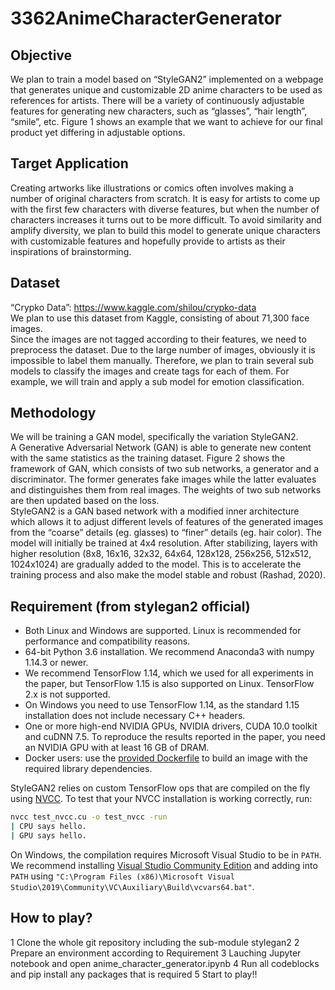 # 3362AnimeCharacterGenerator

## Objective
We plan to train a model based on “StyleGAN2” implemented on a webpage that generates unique and customizable 2D anime characters to be used as references for artists. There will be a variety of continuously adjustable features for generating new characters, such as “glasses”, “hair length”, “smile”, etc. Figure 1 shows an example that we want to achieve for our final product yet differing in adjustable options.

## Target Application
Creating artworks like illustrations or comics often involves making a number of original characters from scratch. It is easy for artists to come up with the first few characters with diverse features, but when the number of characters increases it turns out to be more difficult. To avoid similarity and amplify diversity, we plan to build this model to generate unique characters with customizable features and hopefully provide to artists as their inspirations of brainstorming.

## Dataset
“Crypko Data”: https://www.kaggle.com/shilou/crypko-data  
We plan to use this dataset from Kaggle, consisting of about 71,300 face images.   
Since the images are not tagged according to their features, we need to preprocess the dataset. Due to the large number of images, obviously it is impossible to label them manually. Therefore, we plan to train several sub models to classify the images and create tags for each of them. For example, we will train and apply a sub model for emotion classification.

## Methodology
We will be training a GAN model, specifically the variation StyleGAN2.  
A Generative Adversarial Network (GAN) is able to generate new content with the same statistics as the training dataset. Figure 2 shows the framework of GAN, which consists of two sub networks, a generator and a discriminator. The former generates fake images while the latter evaluates and distinguishes them from real images. The weights of two sub networks are then updated based on the loss.  
StyleGAN2 is a GAN based network with a modified inner architecture which allows it to adjust different levels of features of the generated images from the “coarse” details (eg. glasses) to “finer” details (eg. hair color). The model will initially be trained at 4x4 resolution. After stabilizing, layers with higher resolution (8x8, 16x16, 32x32, 64x64, 128x128, 256x256, 512x512, 1024x1024) are gradually added to the model. This is to accelerate the training process and also make the model stable and robust (Rashad, 2020).

## Requirement (from stylegan2 official)
* Both Linux and Windows are supported. Linux is recommended for performance and compatibility reasons.
* 64-bit Python 3.6 installation. We recommend Anaconda3 with numpy 1.14.3 or newer.
* We recommend TensorFlow 1.14, which we used for all experiments in the paper, but TensorFlow 1.15 is also supported on Linux. TensorFlow 2.x is not supported.
* On Windows you need to use TensorFlow 1.14, as the standard 1.15 installation does not include necessary C++ headers.
* One or more high-end NVIDIA GPUs, NVIDIA drivers, CUDA 10.0 toolkit and cuDNN 7.5. To reproduce the results reported in the paper, you need an NVIDIA GPU with at least 16 GB of DRAM.
* Docker users: use the [provided Dockerfile](./Dockerfile) to build an image with the required library dependencies.

StyleGAN2 relies on custom TensorFlow ops that are compiled on the fly using [NVCC](https://docs.nvidia.com/cuda/cuda-compiler-driver-nvcc/index.html). To test that your NVCC installation is working correctly, run:

```.bash
nvcc test_nvcc.cu -o test_nvcc -run
| CPU says hello.
| GPU says hello.
```

On Windows, the compilation requires Microsoft Visual Studio to be in `PATH`. We recommend installing [Visual Studio Community Edition](https://visualstudio.microsoft.com/vs/) and adding into `PATH` using `"C:\Program Files (x86)\Microsoft Visual Studio\2019\Community\VC\Auxiliary\Build\vcvars64.bat"`.


## How to play?
1 Clone the whole git repository including the sub-module stylegan2
2 Prepare an environment according to Requirement
3 Lauching Jupyter notebook and open anime_character_generator.ipynb
4 Run all codeblocks and pip install any packages that is required
5 Start to play!!
